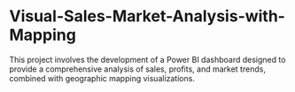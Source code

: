 # Visual-Sales-Market-Analysis-with-Mapping
This project involves the development of a Power BI dashboard designed to provide a comprehensive analysis of sales, profits, and market trends, combined with geographic mapping visualizations.
